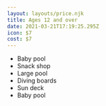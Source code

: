 ```yaml
---
layout: layouts/price.njk
title: Ages 12 and over
date: 2021-03-21T17:19:25.295Z
icon: $7
cost: $7
---
```

* Baby pool
* Snack shop
* Large pool
* Diving boards
* Sun deck
* Baby pool